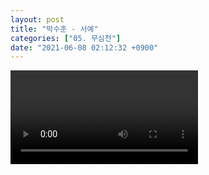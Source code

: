 ```yaml
---
layout: post
title: "박수훈 - 서예"
categories: ["05. 무심천"]
date: "2021-06-08 02:12:32 +0900"
---
```

<video class="post-video" controls>

    <source src='{{ "assets/videos/05. 무심천/03.mp4" | relative_url }}'
            type="video/mp4">

    Sorry, your browser doesn't support embedded videos.
</video>
